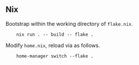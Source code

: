 ## Nix

Bootstrap within the working directory of `flake.nix`.
```
    nix run . -- build -- flake .
```

Modify `home.nix`, reload via as follows.
```
    home-manager switch --flake .
```
